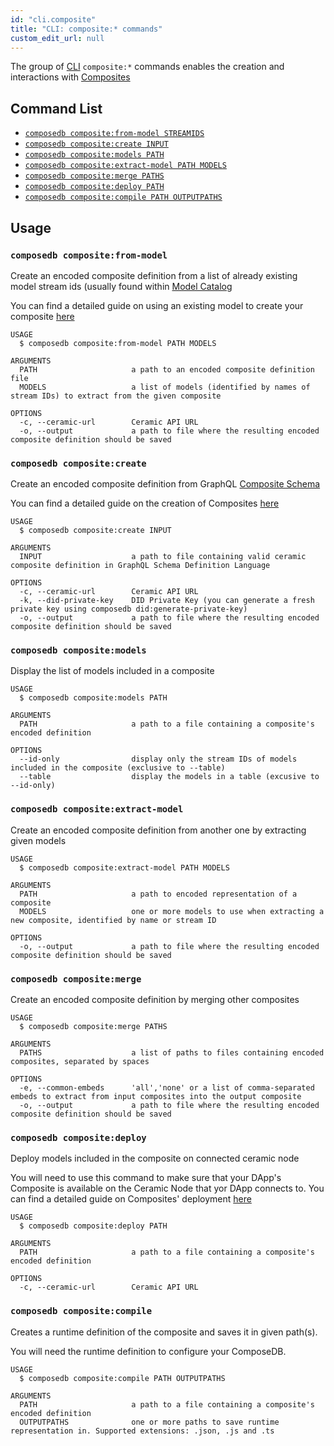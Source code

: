 ```yaml
---
id: "cli.composite"
title: "CLI: composite:* commands"
custom_edit_url: null
---
```


<head>
  <meta name="robots" content="noindex" />
  <meta name="googlebot" content="noindex" />
</head>

The group of [CLI](../modules/cli.md) `composite:*` commands enables the
creation and interactions with [Composites](../../guides/data-modeling/composites.mdx)

## Command List

- [`composedb composite:from-model STREAMIDS`](#composedb-compositefrom-model)
- [`composedb composite:create INPUT`](#composedb-compositecreate)
- [`composedb composite:models PATH`](#composedb-compositemodels)
- [`composedb composite:extract-model PATH MODELS`](#composedb-compositeextract-model)
- [`composedb composite:merge PATHS`](#composedb-compositemerge)
- [`composedb composite:deploy PATH`](#composedb-compositedeploy)
- [`composedb composite:compile PATH OUTPUTPATHS`](#composedb-compositecompile)

## Usage

### `composedb composite:from-model`

Create an encoded composite definition from a list of already existing model
stream ids (usually found within [Model Catalog](../../guides/data-modeling/model-catalog.mdx)

You can find a detailed guide on using an existing model to create your
composite [here](../../guides/data-modeling/composites.mdx)

```
USAGE
  $ composedb composite:from-model PATH MODELS

ARGUMENTS
  PATH                     a path to an encoded composite definition file
  MODELS                   a list of models (identified by names of stream IDs) to extract from the given composite

OPTIONS
  -c, --ceramic-url        Ceramic API URL
  -o, --output             a path to file where the resulting encoded composite definition should be saved
```

### `composedb composite:create`

Create an encoded composite definition from GraphQL [Composite Schema](../../guides/data-modeling/composites.mdx)

You can find a detailed guide on the creation of Composites [here](../../guides/data-modeling/composites.mdx)

```
USAGE
  $ composedb composite:create INPUT

ARGUMENTS
  INPUT                    a path to file containing valid ceramic composite definition in GraphQL Schema Definition Language

OPTIONS
  -c, --ceramic-url        Ceramic API URL
  -k, --did-private-key    DID Private Key (you can generate a fresh private key using composedb did:generate-private-key)
  -o, --output             a path to file where the resulting encoded composite definition should be saved
```

### `composedb composite:models`

Display the list of models included in a composite

```
USAGE
  $ composedb composite:models PATH

ARGUMENTS
  PATH                     a path to a file containing a composite's encoded definition

OPTIONS
  --id-only                display only the stream IDs of models included in the composite (exclusive to --table)
  --table                  display the models in a table (excusive to --id-only)
```

### `composedb composite:extract-model`

Create an encoded composite definition from another one by extracting given
models

```
USAGE
  $ composedb composite:extract-model PATH MODELS

ARGUMENTS
  PATH                     a path to encoded representation of a composite
  MODELS                   one or more models to use when extracting a new composite, identified by name or stream ID

OPTIONS
  -o, --output             a path to file where the resulting encoded composite definition should be saved
```

### `composedb composite:merge`

Create an encoded composite definition by merging other composites

```
USAGE
  $ composedb composite:merge PATHS

ARGUMENTS
  PATHS                    a list of paths to files containing encoded composites, separated by spaces

OPTIONS
  -e, --common-embeds      'all','none' or a list of comma-separated embeds to extract from input composites into the output composite
  -o, --output             a path to file where the resulting encoded composite definition should be saved
```

### `composedb composite:deploy`

Deploy models included in the composite on connected ceramic node

You will need to use this command to make sure that your DApp's Composite is
available on the Ceramic Node that yor DApp connects to. You can find a detailed
guide on Composites' deployment
[here](../../guides/data-modeling/composites.mdx)

```
USAGE
  $ composedb composite:deploy PATH

ARGUMENTS
  PATH                     a path to a file containing a composite's encoded definition
  
OPTIONS
  -c, --ceramic-url        Ceramic API URL
```

### `composedb composite:compile`

Creates a runtime definition of the composite and saves it in given path(s).

You will need the runtime definition to configure your ComposeDB.

```
USAGE
  $ composedb composite:compile PATH OUTPUTPATHS

ARGUMENTS
  PATH                     a path to a file containing a composite's encoded definition
  OUTPUTPATHS              one or more paths to save runtime representation in. Supported extensions: .json, .js and .ts
```
